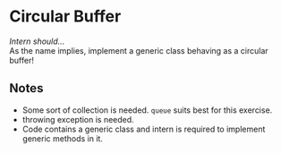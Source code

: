 # Circular Buffer

**Intern should*...*  
As the name implies, implement a generic class behaving as a circular buffer!

## Notes

- Some sort of collection is needed. `queue` suits best for this exercise.
- throwing exception is needed.
- Code contains a generic class and intern is required to implement generic methods in it.
